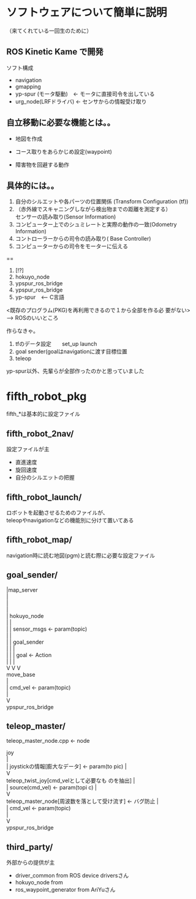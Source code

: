 # ソフトウェアについて簡単に説明    
（来てくれている一回生のために）  
  
## ROS Kinetic Kame で開発  
  
ソフト構成  
  
* navigation  
* gmapping  
* yp-spur (モータ駆動)　<- モータに直接司令を出している  
* urg\_node(LRFドライバ)  <-  センサからの情報受け取り  
  
## 自立移動に必要な機能とは。。  
  
* 地図を作成  
  
* コース取りをあらかじめ設定(waypoint)  
  
* 障害物を回避する動作  
  
## 具体的には。。  
  
1. 自分のシルエットや各パーツの位置関係 (Transform   Configuration (tf))
2. （赤外線でスキャニングしながら検出物までの距離を測定する）  
   センサーの読み取り(Sensor Information)  
3. コンピューター上でのシュミレートと実際の動作の一致(Odometry Information)  
4. コントローラーからの司令の読み取り( Base Controller)  
5. コンピューターからの司令をモーターに伝える  
  
==  
  
1. [!?]  
2. hokuyo\_node  
3. ypspur\_ros\_bridge  
4. ypspur\_ros\_bridge  
5. yp-spur　<-- C言語  
  
<既存のプログラム(PKG)を再利用できるので１から全部を作る必  要がない>  
--> ROSのいいところ    
  
作らなきゃ。    
1. tfのデータ設定　　set\_up launch  
2. goal sender(goalはnavigationに渡す目標位置  
3. teleop  
  
  
yp-spur以外、先輩らが全部作ったのかと思っていました    
  
# fifth\_robot\_pkg  
  
fifth_\*は基本的に設定ファイル    
  
## fifth\_robot\_2nav/  
設定ファイルが主  
* 直進速度  
* 旋回速度  
* 自分のシルエットの把握  
  
## fifth\_robot\_launch/  
ロボットを起動させるためのファイルが、    
teleopやnavigationなどの機能別に分けて置いてある    
  
## fifth\_robot\_map/  
navigation時に読む地図(pgm)と読む際に必要な設定ファイル  
  
## goal\_sender/  
  
|map\_server    
|    
|    
|    
| hokuyo\_node    
| |    
| |  sensor\_msgs <- param(topic)  
| |  
| | goal\_sender  
| | |  
| | |  goal <- Action  
| | |  
V V V  
move\_base  
|  
|  cmd\_vel <- param(topic)  
|  
V  
ypspur\_ros\_bridge  
  
## teleop\_master/  
teleop\_master\_node.cpp <- node  
  
joy  
|  
|  joystickの情報[膨大なデータ] <- param(to  pic)
|  
V  
teleop\_twist\_joy[cmd\_velとして必要なも  のを抽出]
|  
|  source(cmd\_vel)  <- param(topi  c)
|  
V  
teleop\_master\_node[周波数を落として受け流す]   <- バグ防止
|  
|  cmd\_vel  <- param(topic)  
|  
V  
ypspur\_ros\_bridge  
  
## third\_party/  
外部からの提供が主  
* driver\_common from <ros-drivers>     ROS device   driversさん
* hokuyo\_node   from <ros-drivers>  
* ros\_waypoint\_generator from AriYuさん  
  
<!--  
## yaml\_reader/  
navigationがgoal(最終到達目標)しか受け付けない  
waypointをgoalとして渡して  
ある程度近づいたら次のgoalに更新されるように設定  
それによりwaypoint（もどき）を実装することができる  
-->    
